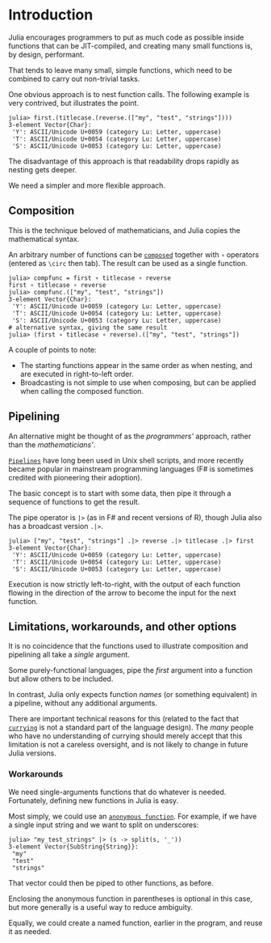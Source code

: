 # Introduction

Julia encourages programmers to put as much code as possible inside functions that can be JIT-compiled, and creating many small functions is, by design, performant.

That tends to leave many small, simple functions, which need to be combined to carry out non-trivial tasks.

One obvious approach is to nest function calls.
The following example is very contrived, but illustrates the point.

```julia-repl
julia> first.(titlecase.(reverse.(["my", "test", "strings"])))
3-element Vector{Char}:
 'Y': ASCII/Unicode U+0059 (category Lu: Letter, uppercase)
 'T': ASCII/Unicode U+0054 (category Lu: Letter, uppercase)
 'S': ASCII/Unicode U+0053 (category Lu: Letter, uppercase)
```

The disadvantage of this approach is that readability drops rapidly as nesting gets deeper.

We need a simpler and more flexible approach.

## Composition

This is the technique beloved of mathematicians, and Julia copies the mathematical syntax.

An arbitrary number of functions can be [`composed`][comp] together with `∘` operators (entered as `\circ` then tab).
The result can be used as a single function.

```julia-repl
julia> compfunc = first ∘ titlecase ∘ reverse
first ∘ titlecase ∘ reverse
julia> compfunc.(["my", "test", "strings"])
3-element Vector{Char}:
 'Y': ASCII/Unicode U+0059 (category Lu: Letter, uppercase)
 'T': ASCII/Unicode U+0054 (category Lu: Letter, uppercase)
 'S': ASCII/Unicode U+0053 (category Lu: Letter, uppercase)
# alternative syntax, giving the same result
julia> (first ∘ titlecase ∘ reverse).(["my", "test", "strings"])
```

A couple of points to note:

- The starting functions appear in the same order as when nesting, and are executed in right-to-left order.
- Broadcasting is not simple to use when composing, but can be applied when calling the composed function.

## Pipelining

An alternative might be thought of as the _programmers'_ approach, rather than the _mathematicians'_.

[`Pipelines`][comp] have long been used in Unix shell scripts, and more recently became popular in mainstream programming languages (F# is sometimes credited with pioneering their adoption).

The basic concept is to start with some data, then pipe it through a sequence of functions to get the result.

The pipe operator is `|>` (as in F# and recent versions of R), though Julia also has a broadcast version `.|>`.

```julia-repl
julia> ["my", "test", "strings"] .|> reverse .|> titlecase .|> first
3-element Vector{Char}:
 'Y': ASCII/Unicode U+0059 (category Lu: Letter, uppercase)
 'T': ASCII/Unicode U+0054 (category Lu: Letter, uppercase)
 'S': ASCII/Unicode U+0053 (category Lu: Letter, uppercase)
```

Execution is now strictly left-to-right, with the output of each function flowing in the direction of the arrow to become the input for the next function.

## Limitations, workarounds, and other options

It is no coincidence that the functions used to illustrate composition and pipelining all take a _single_ argument.

Some purely-functional languages, pipe the _first_ argument into a function but allow others to be included.

In contrast, Julia only expects function _names_ (or something equivalent) in a pipeline, without any additional arguments.

There are important technical reasons for this (related to the fact that [`currying`][currying] is not a standard part of the language design).
The _many_ people who have no understanding of currying should merely accept that this limitation is not a careless oversight, and is not likely to change in future Julia versions.

### Workarounds

We need single-arguments functions that do whatever is needed.
Fortunately, defining new functions in Julia is easy.

Most simply, we could use an [`anonymous function`][anonymous-function].
For example, if we have a single input string and we want to split on underscores:

```julia-repl
julia> "my_test_strings" |> (s -> split(s, '_'))
3-element Vector{SubString{String}}:
 "my"
 "test"
 "strings"
```

That vector could then be piped to other functions, as before.

Enclosing the anonymous function in parentheses is optional in this case, but more generally is a useful way to reduce ambiguity.

Equally, we could create a named function, earlier in the program, and reuse it as needed.

[comp]: https://docs.julialang.org/en/v1/manual/functions/#Function-composition-and-piping
[currying]: https://en.wikipedia.org/wiki/Currying
[anonymous-function]: https://docs.julialang.org/en/v1/manual/functions/#man-anonymous-functions

